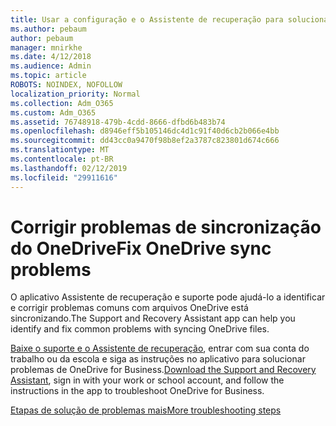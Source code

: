 ```yaml
---
title: Usar a configuração e o Assistente de recuperação para solucionar o OneDrive for Business
ms.author: pebaum
author: pebaum
manager: mnirkhe
ms.date: 4/12/2018
ms.audience: Admin
ms.topic: article
ROBOTS: NOINDEX, NOFOLLOW
localization_priority: Normal
ms.collection: Adm_O365
ms.custom: Adm_O365
ms.assetid: 76748918-479b-4cdd-8666-dfbd6b483b74
ms.openlocfilehash: d8946eff5b105146dc4d1c91f40d6cb2b066e4bb
ms.sourcegitcommit: dd43cc0a9470f98b8ef2a3787c823801d674c666
ms.translationtype: MT
ms.contentlocale: pt-BR
ms.lasthandoff: 02/12/2019
ms.locfileid: "29911616"
---
```

# <a name="fix-onedrive-sync-problems"></a><span data-ttu-id="57ad3-102">Corrigir problemas de sincronização do OneDrive</span><span class="sxs-lookup"><span data-stu-id="57ad3-102">Fix OneDrive sync problems</span></span>

<span data-ttu-id="57ad3-103">O aplicativo Assistente de recuperação e suporte pode ajudá-lo a identificar e corrigir problemas comuns com arquivos OneDrive está sincronizando.</span><span class="sxs-lookup"><span data-stu-id="57ad3-103">The Support and Recovery Assistant app can help you identify and fix common problems with syncing OneDrive files.</span></span> 
  
<span data-ttu-id="57ad3-104">[Baixe o suporte e o Assistente de recuperação](https://aka.ms/sara), entrar com sua conta do trabalho ou da escola e siga as instruções no aplicativo para solucionar problemas de OneDrive for Business.</span><span class="sxs-lookup"><span data-stu-id="57ad3-104">[Download the Support and Recovery Assistant](https://aka.ms/sara), sign in with your work or school account, and follow the instructions in the app to troubleshoot OneDrive for Business.</span></span> 
  
[<span data-ttu-id="57ad3-105">Etapas de solução de problemas mais</span><span class="sxs-lookup"><span data-stu-id="57ad3-105">More troubleshooting steps</span></span>](https://go.microsoft.com/fwlink/?linkid=872097)
  

